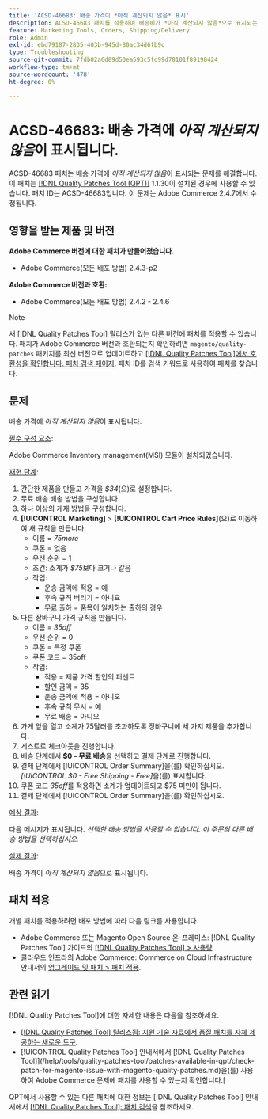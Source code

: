 ```yaml
---
title: 'ACSD-46683: 배송 가격이 *아직 계산되지 않음* 표시'
description: ACSD-46683 패치를 적용하여 배송비가 *아직 계산되지 않음*으로 표시되는 Adobe Commerce 문제를 해결합니다.
feature: Marketing Tools, Orders, Shipping/Delivery
role: Admin
exl-id: ebd79187-2835-403b-945d-80ac34d6fb9c
type: Troubleshooting
source-git-commit: 7fdb02a6d89d50ea593c5fd99d78101f89198424
workflow-type: tm+mt
source-wordcount: '478'
ht-degree: 0%

---
```


# ACSD-46683: 배송 가격에 *아직 계산되지 않음*&#x200B;이 표시됩니다.

ACSD-46683 패치는 배송 가격에 *아직 계산되지 않음*&#x200B;이 표시되는 문제를 해결합니다. 이 패치는 [[!DNL Quality Patches Tool (QPT)]](https://experienceleague.adobe.com/en/docs/commerce-operations/tools/quality-patches-tool/quality-patches-tool-to-self-serve-quality-patches) 1.1.30이 설치된 경우에 사용할 수 있습니다. 패치 ID는 ACSD-46683입니다. 이 문제는 Adobe Commerce 2.4.7에서 수정됩니다.

## 영향을 받는 제품 및 버전

**Adobe Commerce 버전에 대한 패치가 만들어졌습니다.**

* Adobe Commerce(모든 배포 방법) 2.4.3-p2

**Adobe Commerce 버전과 호환:**

* Adobe Commerce(모든 배포 방법) 2.4.2 - 2.4.6

>[!NOTE]
>
>새 [!DNL Quality Patches Tool] 릴리스가 있는 다른 버전에 패치를 적용할 수 있습니다. 패치가 Adobe Commerce 버전과 호환되는지 확인하려면 `magento/quality-patches` 패키지를 최신 버전으로 업데이트하고 [[!DNL Quality Patches Tool]에서 호환성을 확인합니다. 패치 검색 페이지](https://experienceleague.adobe.com/tools/commerce-quality-patches/index.html). 패치 ID를 검색 키워드로 사용하여 패치를 찾습니다.

## 문제

배송 가격에 *아직 계산되지 않음*&#x200B;이 표시됩니다.

<u>필수 구성 요소</u>:

Adobe Commerce Inventory management(MSI) 모듈이 설치되었습니다.

<u>재현 단계</u>:

1. 간단한 제품을 만들고 가격을 *$34*(으)로 설정합니다.
1. 무료 배송 배송 방법을 구성합니다.
1. 하나 이상의 게재 방법을 구성합니다.
1. **[!UICONTROL Marketing]** > **[!UICONTROL Cart Price Rules]**(으)로 이동하여 새 규칙을 만듭니다.
   * 이름 = *75more*
   * 쿠폰 = 없음
   * 우선 순위 = 1
   * 조건: 소계가 *$75*&#x200B;보다 크거나 같음
   * 작업:
      * 운송 금액에 적용 = 예
      * 후속 규칙 버리기 = 아니요
      * 무료 출하 = 품목이 일치하는 출하의 경우
1. 다른 장바구니 가격 규칙을 만듭니다.
   * 이름 = *35off*
   * 우선 순위 = 0
   * 쿠폰 = 특정 쿠폰
   * 쿠폰 코드 = 35off
   * 작업:
      * 적용 = 제품 가격 할인의 퍼센트
      * 할인 금액 = 35
      * 운송 금액에 적용 = 아니오
      * 후속 규칙 무시 = 예
      * 무료 배송 = 아니오
1. 가게 앞을 열고 소계가 75달러를 초과하도록 장바구니에 세 가지 제품을 추가합니다.
1. 게스트로 체크아웃을 진행합니다.
1. 배송 단계에서 **$0 - 무료 배송**&#x200B;을 선택하고 결제 단계로 진행합니다.
1. 결제 단계에서 [!UICONTROL Order Summary]을(를) 확인하십시오. *[!UICONTROL $0 - Free Shipping - Free]*&#x200B;을(를) 표시합니다.
1. 쿠폰 코드 *35off*&#x200B;를 적용하면 소계가 업데이트되고 $75 미만이 됩니다.
1. 결제 단계에서 [!UICONTROL Order Summary]을(를) 확인하십시오.

<u>예상 결과</u>:

다음 메시지가 표시됩니다. *선택한 배송 방법을 사용할 수 없습니다. 이 주문의 다른 배송 방법을 선택하십시오.*

<u>실제 결과</u>:

배송 가격이 *아직 계산되지 않음*&#x200B;으로 표시됩니다.

## 패치 적용

개별 패치를 적용하려면 배포 방법에 따라 다음 링크를 사용합니다.

* Adobe Commerce 또는 Magento Open Source 온-프레미스: [!DNL Quality Patches Tool] 가이드의 [[!DNL Quality Patches Tool] > 사용량](/help/tools/quality-patches-tool/usage.md)
* 클라우드 인프라의 Adobe Commerce: Commerce on Cloud Infrastructure 안내서의 [업그레이드 및 패치 > 패치 적용](https://experienceleague.adobe.com/docs/commerce-cloud-service/user-guide/develop/upgrade/apply-patches.html).

## 관련 읽기

[!DNL Quality Patches Tool]에 대한 자세한 내용은 다음을 참조하세요.

* [[!DNL Quality Patches Tool] 릴리스됨: 지원 기술 자료에서 품질 패치를 자체 제공하는 새로운 도구](https://experienceleague.adobe.com/en/docs/commerce-operations/tools/quality-patches-tool/quality-patches-tool-to-self-serve-quality-patches).
* [!UICONTROL Quality Patches Tool] 안내서에서  [!DNL Quality Patches Tool]](/help/tools/quality-patches-tool/patches-available-in-qpt/check-patch-for-magento-issue-with-magento-quality-patches.md)을(를) 사용하여 Adobe Commerce 문제에 패치를 사용할 수 있는지 확인합니다.[


QPT에서 사용할 수 있는 다른 패치에 대한 정보는 [!DNL Quality Patches Tool] 안내서에서 [[!DNL Quality Patches Tool]: 패치 검색](https://experienceleague.adobe.com/tools/commerce-quality-patches/index.html)을 참조하세요.
